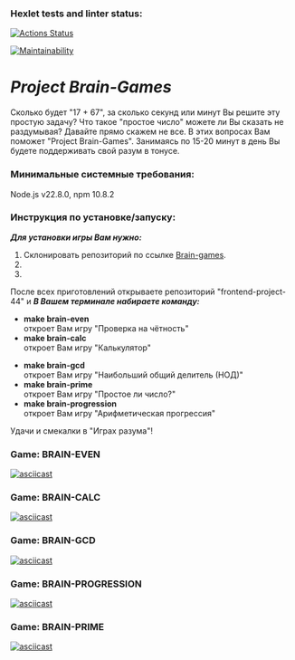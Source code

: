 ### Hexlet tests and linter status:

[![Actions Status](https://github.com/BEAR-AE/frontend-project-44/actions/workflows/hexlet-check.yml/badge.svg)](https://github.com/BEAR-AE/frontend-project-44/actions)

[![Maintainability](https://api.codeclimate.com/v1/badges/1f622fb3c0c860bc13b6/maintainability)](https://codeclimate.com/github/BEAR-AE/frontend-project-44/maintainability)

# **_Project Brain-Games_**<br>

Сколько будет "17 + 67", за сколько секунд или минут Вы решите эту простую задачу? Что такое "простое число" можете ли Вы сказать не раздумывая? Давайте прямо скажем не все. В этих вопросах Вам поможет "Project Brain-Games". Занимаясь по 15-20 минут в день Вы будете поддерживать свой разум в тонусе.

### Минимальные системные требования:<br>

Node.js v22.8.0, npm 10.8.2

### Инструкция по установке/запуску:<br>

***Для установки игры Вам нужно:***<br> 
1. Склонировать репозиторий по ссылке [Brain-games](https://github.com/BEAR-AE/frontend-project-44.git).
2. 
3. 

 
После всех приготовлений открываете репозиторий "frontend-project-44" и 
***B Вашем терминале набираете команду:***<br>
- **make brain-even**<br> откроет Вам игру "Проверка на чётность"
- **make brain-calc**<br> откроет Вам игру "Калькулятор"
+ **make brain-gcd**<br> откроет Вам игру "Наибольший общий делитель (НОД)"
+ **make brain-prime**<br> откроет Вам игру "Простое ли число?"
+ **make brain-progression**<br> откроет Вам игру "Арифметическая прогрессия"

Удачи и смекалки в "Играх разума"!

### Game: BRAIN-EVEN

[![asciicast](https://asciinema.org/a/7tPQLCfyhsmVv4DLxl0oe6SsC.svg)](https://asciinema.org/a/7tPQLCfyhsmVv4DLxl0oe6SsC)

### Game: BRAIN-CALC

[![asciicast](https://asciinema.org/a/MqCEblYTl9y2yDEDu1A55IF48.svg)](https://asciinema.org/a/MqCEblYTl9y2yDEDu1A55IF48)

### Game: BRAIN-GCD

[![asciicast](https://asciinema.org/a/lEGarnvzWni27iuylZub16Bit.svg)](https://asciinema.org/a/lEGarnvzWni27iuylZub16Bit)

### Game: BRAIN-PROGRESSION

[![asciicast](https://asciinema.org/a/FkCPAe7YA4WC2Xs2UTHSevdgH.svg)](https://asciinema.org/a/FkCPAe7YA4WC2Xs2UTHSevdgH)

### Game: BRAIN-PRIME

[![asciicast](https://asciinema.org/a/jtltFIBQmk3BThcAic7zQRFLA.svg)](https://asciinema.org/a/jtltFIBQmk3BThcAic7zQRFLA)

